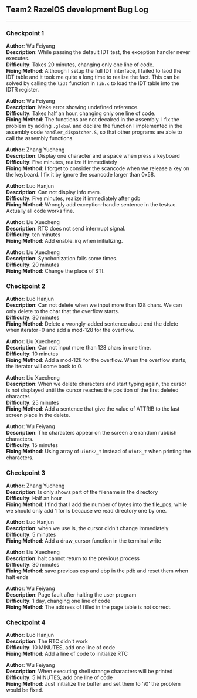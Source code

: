 ## Team2 RazelOS development Bug Log

-----
### Checkpoint 1

**Author**: Wu Feiyang<br>
**Description**: While passing the default IDT test, the exception handler never executes.<br>
**Difficulty**: Takes 20 minutes, changing only one line of code.<br>
**Fixing Method**: Although I setup the full IDT interface, I failed to laod the IDT table and 
it took me quite a long time to realize the fact. This can be solved by calling the `lidt` function
in `lib.c` to load the IDT table into the IDTR register.<br>

**Author**: Wu Feiyang<br>
**Description**: Make error showing undefined reference.<br>
**Difficulty**: Takes half an hour, changing only one line of code.<br>
**Fixing Method**: The functions are not decalred in the assembly. 
I fix the problem by adding `.global` and declare the function I implemented in 
the assembly code `handler_dispatcher.S`, so that other programs are able to call
the assembly functions.<br>


**Author**: Zhang Yucheng<br>
**Description**: Display one character and a space when press a keyboard <br>
**Difficulty**: Five minutes, realize if immediately<br>
**Fixing Method**: I forget to consider the scancode when we release a key on the keyboard. I fix it by ignore the scancode larger than 0x58.<br>

**Author**: Luo Hanjun<br>
**Description**: Can not display info mem. <br>
**Difficulty**: Five minutes, realize it immediately after gdb<br>
**Fixing Method**: Wrongly add exception-handle sentence in the tests.c. Actually all code works fine.<br>

**Author**: Liu Xuecheng<br>
**Description**: RTC does not send interrrupt signal. <br>
**Difficulty**: ten minutes<br>
**Fixing Method**: Add enable_irq when initializing.<br>

**Author**: Liu Xuecheng<br>
**Description**: Synchonization fails some times. <br>
**Difficulty**: 20 minutes<br>
**Fixing Method**: Change the place of STI.<br>

### Checkpoint 2

**Author**: Luo Hanjun<br>
**Description**: Can not delete when we input more than 128 chars. We can only delete to the char that the overflow starts. <br>
**Difficulty**: 30 minutes<br>
**Fixing Method**: Delete a wrongly-added sentence about end the delete when iterator=0 and add a mod-128 for the overflow. <br>

**Author**: Liu Xuecheng<br>
**Description**: Can not input more than 128 chars in one time. <br>
**Difficulty**: 10 minutes<br>
**Fixing Method**: Add a mod-128 for the overflow. When the overflow starts, the iterator will come back to 0. <br>

**Author**: Liu Xuecheng<br>
**Description**: When we delete characters and start typing again, the cursor is not displayed until the cursor reaches the position of the first deleted character. <br>
**Difficulty**: 25 minutes<br>
**Fixing Method**: Add a sentence that give the value of ATTRIB to the last screen place in the delete. <br>

**Author**: Wu Feiyang<br>
**Description**: The characters appear on the screen are random rubbish characters.<br>
**Difficulty**: 15 minutes <br>
**Fixing Method**: Using array of `uint32_t` instead of `uint8_t` when printing the characters. <br>

### Checkpoint 3

**Author**: Zhang Yucheng<br>
**Description**: ls only shows part of the filename in the directory <br>
**Difficulty**: Half an hour<br>
**Fixing Method**: I find that I add the number of bytes into the file_pos, while we should only add 1 for ls because we read directory one by one. <br>

**Author**: Luo Hanjun<br>
**Description**: when we use ls, the cursor didn't change immediately <br>
**Difficulty**: 5 minutes<br>
**Fixing Method**: Add a draw_cursor function in the terminal write <br>

**Author**: Liu Xuecheng<br>
**Description**: halt cannot return to the previous process <br>
**Difficulty**: 30 minutes<br>
**Fixing Method**: save previous esp and ebp in the pdb and reset them when halt ends <br>

**Author**: Wu Feiyang<br>
**Description**: Page fault after halting the user program<br>
**Difficulty**: 1 day, changing one line of code<br>
**Fixing Method**: The address of filled in the page table is not correct.

### Checkpoint 4
**Author**: Luo Hanjun<br>
**Description**: The RTC didn't work<br>
**Difficulty**: 10 MINUTES, add one line of code<br>
**Fixing Method**: Add a line of code to initialize RTC

**Author**: Wu Feiyang<br>
**Description**: When executing shell strange characters will be printed<br>
**Difficulty**: 5 MINUTES, add one line of code<br>
**Fixing Method**: Just initialize the buffer and set them to '\0' the problem would be fixed.<br>
